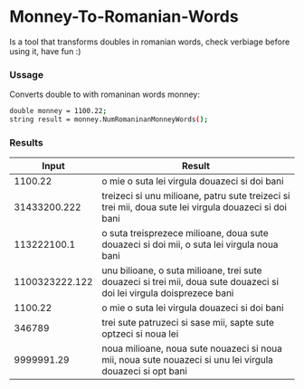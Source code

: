 # Monney-To-Romanian-Words

Is a tool that transforms doubles in romanian words, check verbiage before using it, have fun :)

### Ussage
Converts double to with romaninan words monney:

```sh
double monney = 1100.22; 
string result = monney.NumRomaninanMonneyWords();
```

### Results

| Input | Result |
| ------ | ------ |
|1100.22 | o mie o suta lei virgula douazeci si doi bani|
|31433200.222 | treizeci si unu milioane, patru sute treizeci si trei mii, doua sute lei virgula douazeci si doi bani|
|113222100.1 | o suta treisprezece milioane, doua sute douazeci si doi mii, o suta lei virgula noua bani|
|1100323222.122 | unu bilioane, o suta milioane, trei sute douazeci si trei mii, doua sute douazeci si doi lei virgula doisprezece bani|
|1100.22 | o mie o suta lei virgula douazeci si doi bani|
|346789 | trei sute patruzeci si sase mii, sapte sute optzeci si noua lei|
|9999991.29 | noua milioane, noua sute nouazeci si noua mii, noua sute nouazeci si unu lei virgula douazeci si opt bani|
